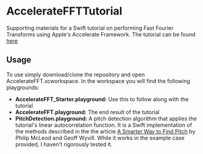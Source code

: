 # AccelerateFFTTutorial
Supporting materials for a Swift tutorial on performing Fast Fourier Transforms using Apple's Accelerate Framework. The tutorial can be found [here](http://edwardsamson.com/using-a-swift-accelerate-implementation-of-the-fast-fourier-transform-to-calculate-linear-autocorrelation/)

## Usage

To use simply download/clone the repository and open AccelerateFFT.xcworkspace. In the workspace you will find the following playgrounds:

- **AccelerateFFT_Starter.playground:** Use this to follow along with the tutorial
- **AccelerateFFT.playground:** The end result of the tutorial
- **PitchDetection.playground:** A pitch detection algorithm that applies the tutorial's linear autocorrelation function. It is a Swift implementation of the methods described in the the article [A Smarter Way to Find Pitch](https://www.researchgate.net/publication/230554927_A_smarter_way_to_find_pitch) by Philip McLeod and Geoff Wyvill. While it works in the example case provided, I haven't rigorously tested it. 

